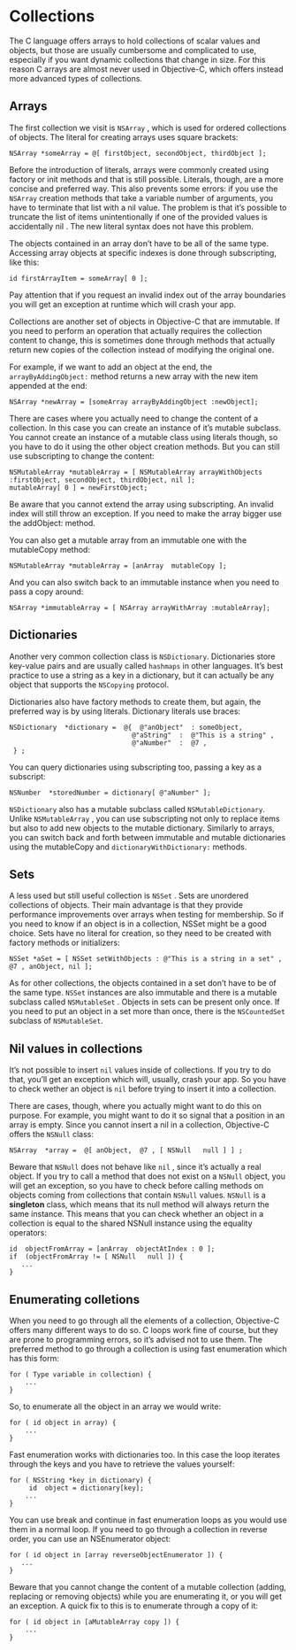 # Collections

The C language offers arrays to hold collections of scalar values and objects, but those are usually cumbersome and complicated to use, especially if you want dynamic collections that change in size. For this reason C arrays are almost never used in Objective-C, which offers instead more advanced types of collections.

## Arrays

The first collection we visit is `NSArray` , which is used for ordered collections of objects. The literal for creating arrays uses square brackets:

```objc
NSArray *someArray = @[ firstObject, secondObject, thirdObject ];
```

Before the introduction of literals, arrays were commonly created using factory or init methods and that is still possible. Literals, though, are a more concise and preferred way. This also prevents some errors: if you use the `NSArray` creation methods that take a variable number of arguments, you have to terminate that list with a nil value. The problem is that it’s possible to truncate the list of items unintentionally if one of the provided values is accidentally nil . The new literal syntax does not have this problem.

The objects contained in an array don’t have to be all of the same type. Accessing array objects at specific indexes is done through subscripting, like this:

```objc
id firstArrayItem = someArray[ 0 ];
```

Pay attention that if you request an invalid index out of the array boundaries you will get an exception at runtime which will crash your app.

Collections are another set of objects in Objective-C that are immutable. If you need to perform an operation that actually requires the collection content to change, this is sometimes done through methods that actually return new copies of the collection instead of modifying the original one.

For example, if we want to add an object at the end, the `arrayByAddingObject:` method returns a new array with the new item appended at the end:

```objc
NSArray *newArray = [someArray arrayByAddingObject :newObject];
```

There are cases where you actually need to change the content of a collection. In this case you can create an instance of it’s mutable subclass. You cannot create an instance of a mutable class using literals though, so you have to do it using the other object creation methods. But you can still use subscripting to change the content:

```objc
NSMutableArray *mutableArray = [ NSMutableArray arrayWithObjects :firstObject, secondObject, thirdObject, nil ];
mutableArray[ 0 ] = newFirstObject;
```

Be aware that you cannot extend the array using subscripting. An invalid index will still throw an exception. If you need to make the array bigger use the addObject: method.

You can also get a mutable array from an immutable one with the mutableCopy method:

```objc
NSMutableArray *mutableArray = [anArray  mutableCopy ];
```

And you can also switch back to an immutable instance when you need to pass a copy around:

```objc
NSArray *immutableArray = [ NSArray arrayWithArray :mutableArray];
```

## Dictionaries

Another very common collection class is `NSDictionary`. Dictionaries store key-value pairs and are usually called `hashmaps` in other languages. It’s best practice to use a string as a key in a dictionary, but it can actually be any object that supports the `NSCopying` protocol.

Dictionaries also have factory methods to create them, but again, the preferred way is by using literals. Dictionary literals use braces:

```objc
NSDictionary  *dictionary =  @{  @"anObject"  : someObject,
                               @"aString"  :  @"This is a string" ,
                               @"aNumber"  :  @7 ,
 } ;
```

You can query dictionaries using subscripting too, passing a key as a subscript:

```objc
NSNumber  *storedNumber = dictionary[ @"aNumber" ];
```

`NSDictionary` also has a mutable subclass called `NSMutableDictionary`. Unlike `NSMutableArray` , you can use subscripting not only to replace items but also to add new objects to the mutable dictionary. Similarly to arrays, you can switch back and forth between immutable and mutable dictionaries using the mutableCopy and `dictionaryWithDictionary:` methods.

## Sets

A less used but still useful collection is `NSSet` . Sets are unordered collections of objects. Their main advantage is that they provide performance improvements over arrays when testing for membership. So if you need to know if an object is in a collection, NSSet might be a good choice. Sets have no literal for creation, so they need to be created with factory methods or initializers:

```objc
NSSet *aSet = [ NSSet setWithObjects : @"This is a string in a set" , @7 , anObject, nil ];
```

As for other collections, the objects contained in a set don’t have to be of the same type. `NSSet` instances are also immutable and there is a mutable subclass called `NSMutableSet` . Objects in sets can be present only once. If you need to put an object in a set more than once, there is the `NSCountedSet` subclass of `NSMutableSet`.

## Nil values in collections

It’s not possible to insert `nil` values inside of collections. If you try to do that, you’ll get an exception which will, usually, crash your app. So you have to check wether an object is `nil` before trying to insert it into a collection.

There are cases, though, where you actually might want to do this on purpose. For example, you might want to do it so signal that a position in an array is empty. Since you cannot insert a nil in a collection, Objective-C offers the `NSNull` class:

```objc
NSArray  *array =  @[ anObject,  @7 , [ NSNull   null ] ] ;
```

Beware that `NSNull` does not behave like `nil` , since it’s actually a real object. If you try to call a method that does not exist on a `NSNull` object, you will get an exception, so you have to check before calling methods on objects coming from collections that contain `NSNull` values. `NSNull` is a **singleton** class, which means that its null method will always return the same instance. This means that you can check whether an object in a collection is equal to the shared NSNull instance using the equality operators:

```objc
id  objectFromArray = [anArray  objectAtIndex : 0 ];
if  (objectFromArray != [ NSNull   null ]) {
   ...
}
```

## Enumerating colletions

When you need to go through all the elements of a collection, Objective-C offers many different ways to do so. C loops work fine of course, but they are prone to programming errors, so it’s advised not to use them. The preferred method to go through a collection is using fast enumeration which has this form:

```objc
for ( Type variable in collection) {
    ...
}
```

So, to enumerate all the object in an array we would write:

```objc
for ( id object in array) {
    ...
}
```

Fast enumeration works with dictionaries too. In this case the loop iterates through the keys and you have to retrieve the values yourself:

```objc
for ( NSString *key in dictionary) {
     id  object = dictionary[key];
    ...
}
```

You can use break and continue in fast enumeration loops as you would use them in a normal loop. If you need to go through a collection in reverse order, you can use an NSEnumerator object:

```objc
for ( id object in [array reverseObjectEnumerator ]) {
   ...
}
```

Beware that you cannot change the content of a mutable collection (adding, replacing or removing objects) while you are enumerating it, or you will get an exception. A quick fix to this is to enumerate through a copy of it:

```objc
for ( id object in [aMutableArray copy ]) {
    ...
}
```